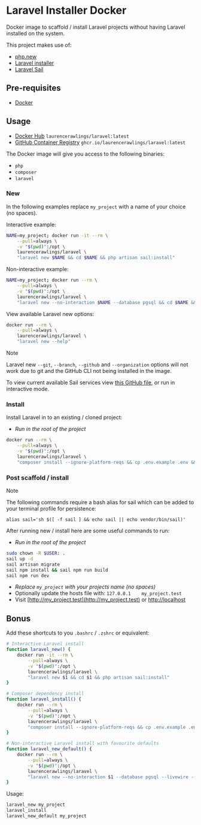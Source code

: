 # Laravel Installer Docker

Docker image to scaffold / install Laravel projects without having Laravel installed on the system.

This project makes use of:

- [php.new](https://php.new)
- [Laravel installer](https://laravel.com/docs/12.x#creating-an-application)
- [Laravel Sail](https://laravel.com/docs/12.x/sail)

## Pre-requisites

- [Docker](https://docs.docker.com/engine/install/)

## Usage

- [Docker Hub](https://hub.docker.com/r/laurencerawlings/laravel) `laurencerawlings/laravel:latest`
- [GitHub Container Registry](https://github.com/LaurenceRawlings/laravel-docker-installer/pkgs/container/laravel) `ghcr.io/laurencerawlings/laravel:latest`

The Docker image will give you access to the following binaries:

- `php`
- `composer`
- `laravel`

### New

In the following examples replace `my_project` with a name of your choice (no spaces).

Interactive example:

```bash
NAME=my_project; docker run -it --rm \
    --pull=always \
    -v "$(pwd)":/opt \
    laurencerawlings/laravel \
    "laravel new $NAME && cd $NAME && php artisan sail:install"
```

Non-interactive example:

```bash
NAME=my_project; docker run --rm \
    --pull=always \
    -v "$(pwd)":/opt \
    laurencerawlings/laravel \
    "laravel new --no-interaction $NAME --database pgsql && cd $NAME && php artisan sail:install --with=pgsql,mailpit"
```

View available Laravel new options:

```bash
docker run --rm \
    --pull=always \
    laurencerawlings/laravel \
    "laravel new --help"
```

> [!NOTE]
> Laravel new `--git`, `--branch`, `--github` and `--organization` options will not work due to git and the GitHub CLI not being installed in the image.

To view current available Sail services view [this GitHub file](https://github.com/laravel/sail/blob/1.x/src/Console/Concerns/InteractsWithDockerComposeServices.php#L15), or run in interactive mode.

### Install

Install Laravel in to an existing / cloned project:

- *Run in the root of the project*

```bash
docker run --rm \
    --pull=always \
    -v "$(pwd)":/opt \
    laurencerawlings/laravel \
    "composer install --ignore-platform-reqs && cp .env.example .env && php artisan key:generate"
```

### Post scaffold / install

> [!NOTE]
> The following commands require a bash alias for sail which can be added to your terminal profile for persistence:
> 
> `alias sail='sh $([ -f sail ] && echo sail || echo vendor/bin/sail)'`

After running new / install here are some useful commands to run:

- *Run in the root of the project*

```bash
sudo chown -R $USER: .
sail up -d
sail artisan migrate
sail npm install && sail npm run build
sail npm run dev
```

- *Replace `my_project` with your projects name (no spaces)*
- Optionally update the hosts file with: `127.0.0.1    my_project.test`
- Visit [http://my_project.test](http://my_project.test) or [http://localhost](http://localhost)

## Bonus

Add these shortcuts to you `.bashrc` / `.zshrc` or equivalent:

```bash
# Interactive Laravel install
function laravel_new() {
    docker run -it --rm \
        --pull=always \
        -v "$(pwd)":/opt \
        laurencerawlings/laravel \
        "laravel new $1 && cd $1 && php artisan sail:install"
}

# Composer dependency install
function laravel_install() {
    docker run --rm \
        --pull=always \
        -v "$(pwd)":/opt \
        laurencerawlings/laravel \
        "composer install --ignore-platform-reqs && cp .env.example .env && php artisan key:generate"
}

# Non-interactive Laravel install with favourite defaults
function laravel_new_default() {
    docker run --rm \
        --pull=always \
        -v "$(pwd)":/opt \
        laurencerawlings/laravel \
        "laravel new --no-interaction $1 --database pgsql --livewire --livewire-class-components --pest && cd $1 && php artisan sail:install --with=pgsql,mailpit"
}
```

Usage:

```bash
laravel_new my_project
laravel_install
laravel_new_default my_project
```

